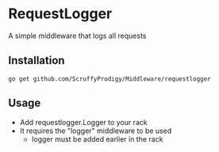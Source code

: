 # RequestLogger
A simple middleware that logs all requests

## Installation
`go get github.com/ScruffyProdigy/Middleware/requestlogger`

## Usage

* Add requestlogger.Logger to your rack
* It requires the "logger" middleware to be used
	* logger must be added earlier in the rack